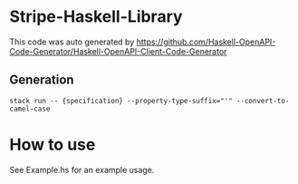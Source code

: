 # Stripe-Haskell-Library
This code was auto generated by https://github.com/Haskell-OpenAPI-Code-Generator/Haskell-OpenAPI-Client-Code-Generator

## Generation
`stack run -- {specification} --property-type-suffix="'" --convert-to-camel-case`

# How to use
See Example.hs for an example usage.

